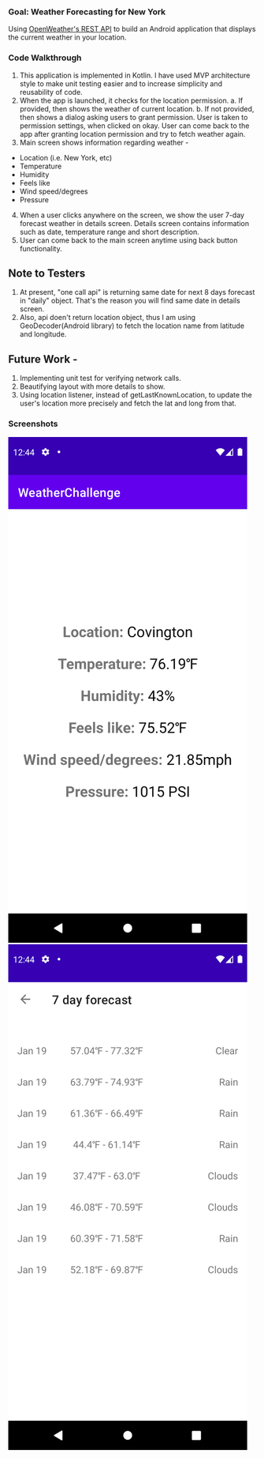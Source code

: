 ### Goal: Weather Forecasting for New York

Using [OpenWeather's REST API](https://openweathermap.org/api) to build an Android application that displays the current weather in your location.

### Code Walkthrough
1. This application is implemented in Kotlin. I have used MVP architecture style to make unit testing easier and to increase simplicity and reusability of code.
2. When the app is launched, it checks for the location permission.
  a. If provided, then shows the weather of current location.
  b. If not provided, then shows a dialog asking users to grant permission. User is taken to permission settings, when clicked on okay. User can come back to the app after granting location permission and try to fetch weather again.
3. Main screen shows information regarding weather -
  * Location (i.e. New York, etc)
  * Temperature
  * Humidity
  * Feels like
  * Wind speed/degrees
  * Pressure
4. When a user clicks anywhere on the screen, we show the user 7-day forecast weather in details screen. Details screen contains information such as date, temperature range and short description.
5. User can come back to the main screen anytime using back button functionality.

## Note to Testers
1. At present, "one call api" is returning same date for next 8 days forecast in "daily" object. That's the reason you will find same date in details screen.
2. Also, api doen't return location object, thus I am using GeoDecoder(Android library) to fetch the location name from latitude and longitude.

## Future Work -
1. Implementing unit test for verifying network calls.
2. Beautifying layout with more details to show.
3. Using location listener, instead of getLastKnownLocation, to update the user's location more precisely and fetch the lat and long from that.

### Screenshots

![Alt text](/screenshots/first.png?raw=true "Main Screen")
![Alt text](/screenshots/second.png?raw=true "Details screen")
